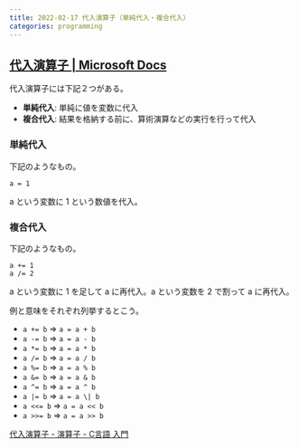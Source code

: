 ```yaml
---
title: 2022-02-17 代入演算子（単純代入・複合代入）
categories: programming
---
```


## [代入演算子 | Microsoft Docs](https://docs.microsoft.com/ja-jp/cpp/cpp/assignment-operators?view=msvc-170)

代入演算子には下記２つがある。

- **単純代入**: 単純に値を変数に代入
- **複合代入**: 結果を格納する前に、算術演算などの実行を行って代入

### 単純代入

下記のようなもの。

```
a = 1
```

a という変数に 1 という数値を代入。

### 複合代入

下記のようなもの。

```
a += 1
a /= 2
```

a という変数に 1 を足して a に再代入。a という変数を 2 で割って a に再代入。

例と意味をそれぞれ列挙するとこう。

- `a += b` => `a = a + b`
- `a -= b` => `a = a - b`
- `a *= b` => `a = a * b`
- `a /= b` => `a = a / b`
- `a %= b` => `a = a % b`
- `a &= b` => `a = a & b`
- `a ^= b` => `a = a ^ b`
- `a |= b` => `a = a \| b`
- `a <<= b` => `a = a << b`
- `a >>= b` => `a = a >> b`

[代入演算子 - 演算子 - C言語 入門](https://www.javadrive.jp/cstart/ope/index5.html)
